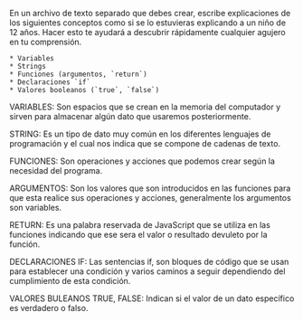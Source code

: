 En un archivo de texto separado que debes crear, escribe explicaciones de los siguientes conceptos como si se lo estuvieras explicando a un niño de 12 años. Hacer esto te ayudará a descubrir rápidamente cualquier agujero en tu comprensión.

	* Variables
	* Strings
	* Funciones (argumentos, `return`)
	* Declaraciones `if`
	* Valores booleanos (`true`, `false`)


VARIABLES: Son espacios que se crean en la memoria del computador y sirven para almacenar algún dato que usaremos posteriormente.

STRING: Es un tipo de dato muy común en los diferentes lenguajes de programación y el cual nos indica que se compone de cadenas de texto.

FUNCIONES: Son operaciones y acciones que podemos crear según la necesidad del programa.

ARGUMENTOS: Son los valores que son introducidos en las funciones para que esta realice sus operaciones y acciones, generalmente los argumentos son variables.

RETURN: Es una palabra reservada de JavaScript que se utiliza en las funciones indicando que ese sera el valor o resultado devuleto por la función.

DECLARACIONES IF: Las sentencias if, son bloques de código que se usan para establecer una condición y varios caminos a seguir dependiendo del cumplimiento de esta condición.

VALORES BULEANOS TRUE, FALSE: Indican si el valor de un dato específico es verdadero o falso.